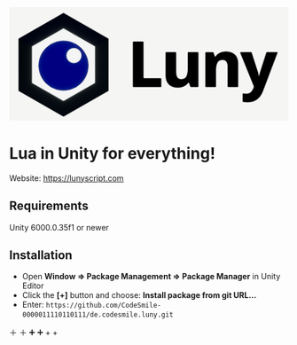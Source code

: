 ![Luny Logo](~Media/LunyLogo.png)

# Lua in Unity for everything!

Website: https://lunyscript.com


## Requirements

Unity 6000.0.35f1 or newer

## Installation

* Open **Window => Package Management => Package Manager** in Unity Editor
* Click the  **[+]** button and choose: **Install package from git URL...**
* Enter: `https://github.com/CodeSmile-0000011110110111/de.codesmile.luny.git`


&#65291; 
&#xFF0B;
&#10133;
&#x2795;
&#x2b;
&#43;
